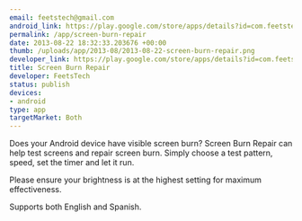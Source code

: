 ```yaml
--- 
email: feetstech@gmail.com
android_link: https://play.google.com/store/apps/details?id=com.feetstech.screenburn
permalink: /app/screen-burn-repair
date: 2013-08-22 18:32:33.203676 +00:00
thumb: /uploads/app/2013-08/2013-08-22-screen-burn-repair.png
developer_link: https://play.google.com/store/apps/details?id=com.feetstech.screenburn
title: Screen Burn Repair
developer: FeetsTech
status: publish
devices: 
- android
type: app
targetMarket: Both
---
```


Does your Android device have visible screen burn? Screen Burn Repair can help test screens and repair screen burn. Simply choose a test pattern, speed, set the timer and let it run.

Please ensure your brightness is at the highest setting for maximum effectiveness.

Supports both English and Spanish.
